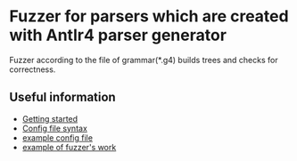 # Fuzzer for parsers which are created with Antlr4 parser generator 

Fuzzer according to the file of grammar(*.g4) builds trees and checks for correctness.

## Useful information
* [Getting started](https://github.com/PrVrSs/AntlrGrammarFuzzer/tree/master/docs/getting_started.md)
* [Config file syntax](https://github.com/PrVrSs/AntlrGrammarFuzzer/tree/master/docs/config_file_syntax.md)
* [example config file](https://github.com/PrVrSs/AntlrGrammarFuzzer/tree/master/docs/example_config_file.md)
* [example of fuzzer's work](https://github.com/PrVrSs/AntlrGrammarFuzzer/tree/master/docs/examples.md)



